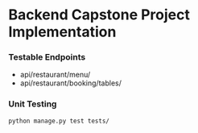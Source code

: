 # Backend Capstone Project Implementation

### Testable Endpoints

- api/restaurant/menu/ 
- api/restaurant/booking/tables/

### Unit Testing 
`python manage.py test tests/` 